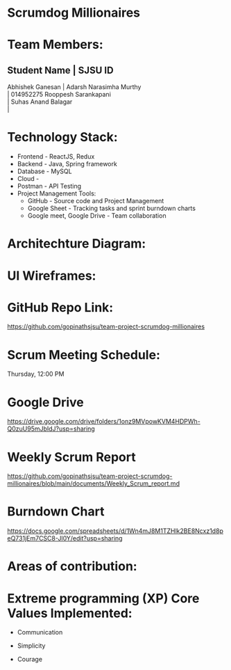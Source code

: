 # Scrumdog Millionaires

# Team Members:

Student Name      | SJSU ID
------------- 
Abhishek Ganesan |
Adarsh Narasimha Murthy <br>| 014952275
Rooppesh Sarankapani <br>|
Suhas Anand Balagar<br>|

# Technology Stack:

- Frontend - ReactJS, Redux
- Backend - Java, Spring framework
- Database - MySQL
- Cloud -
- Postman - API Testing
- Project Management Tools:
  - GitHub - Source code and Project Management
  - Google Sheet - Tracking tasks and sprint burndown charts
  - Google meet, Google Drive - Team collaboration

# Architechture Diagram:

# UI Wireframes:

# GitHub Repo Link:

https://github.com/gopinathsjsu/team-project-scrumdog-millionaires

# Scrum Meeting Schedule:

Thursday, 12:00 PM <br>

# Google Drive

https://drive.google.com/drive/folders/1onz9MVpowKVM4HDPWh-Q0zuU95mJbIdJ?usp=sharing

# Weekly Scrum Report

https://github.com/gopinathsjsu/team-project-scrumdog-millionaires/blob/main/documents/Weekly_Scrum_report.md

# Burndown Chart

https://docs.google.com/spreadsheets/d/1Wn4mJ8M1TZHlk2BE8Ncxz1d8peQ731jEm7CSC8-Jl0Y/edit?usp=sharing

# Areas of contribution:

# Extreme programming (XP) Core Values Implemented:

- Communication

- Simplicity

- Courage
